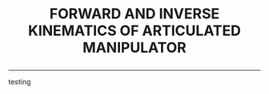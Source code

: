<h1>
    <p align="center">
    FORWARD AND INVERSE KINEMATICS OF ARTICULATED MANIPULATOR
</h1>
</p>
<hr>
testing
